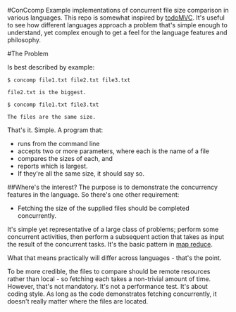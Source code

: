 #ConCcomp
Example implementations of concurrent file size comparison in various languages.  This repo is somewhat inspired by [todoMVC](http://todomvc.com/).  It's useful to see how different languages approach a problem that's simple enough to understand, yet complex enough to get a feel for the language features and philosophy.

#The Problem

Is best described by example:

    $ concomp file1.txt file2.txt file3.txt
    
    file2.txt is the biggest.
    
    $ concomp file1.txt file3.txt
    
    The files are the same size.

That's it. Simple.  A program that:

* runs from the command line
* accepts two or more parameters, where each is the name of a file
* compares the sizes of each, and 
* reports which is largest.
* If they're all the same size, it should say so.
 
##Where's the interest?
The purpose is to demonstrate the concurrency features in the language.  So there's one other requirement:

* Fetching the size of the supplied files should be completed concurrently.

It's simple yet representative of a large class of problems; perform some concurrent activities, then perform a subsequent action that takes as input the result of the concurrent tasks.  It's the basic pattern in [map reduce](https://en.wikipedia.org/wiki/MapReduce).

What that means practically will differ across languages - that's the point.

To be more credible, the files to compare should be remote resources rather than local - so fetching each takes a non-trivial amount of time.  However, that's not mandatory.  It's not a performance test.  It's about coding style.  As long as the code demonstrates fetching concurrently, it doesn't really matter where the files are located.



